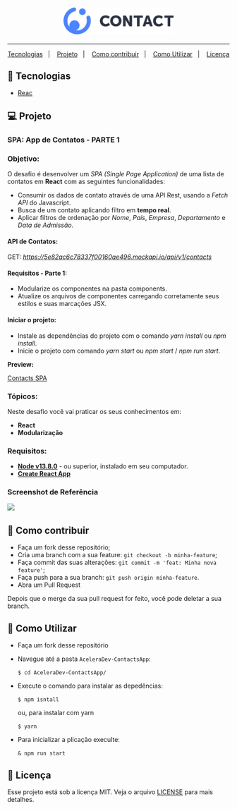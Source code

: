 <h3 align="center">
  <img src='https://raw.githubusercontent.com/J-Keven/AceleraDev-ContactsApp/a9f159d698a4f59582cd9714ad79a1e5c592f47c/src/assets/img/logo.svg' width='250'>
</h3>
<hr />
 <p align="center">
  <a href="#rocket-tecnologias">Tecnologias</a>&nbsp;&nbsp;&nbsp;|&nbsp;&nbsp;&nbsp;
  <a href="#projeto">Projeto</a>&nbsp;&nbsp;&nbsp;|&nbsp;&nbsp;&nbsp;
  <a href="#como-contribuir">Como contribuir</a>&nbsp;&nbsp;&nbsp;|&nbsp;&nbsp;&nbsp;
  <a href="#como-utilizar">Como Utilizar</a>&nbsp;&nbsp;&nbsp;|&nbsp;&nbsp;&nbsp;
  <a href="#memo-licença">Licença</a>

</p>

## :rocket: Tecnologias

- [Reac](https://reactjs.org/)

## 💻 Projeto

### SPA: App de Contatos - PARTE 1

### Objetivo:

O desafio é desenvolver um _SPA (Single Page Application)_ de uma lista de contatos em **React** com as seguintes funcionalidades:

- Consumir os dados de contato através de uma API Rest, usando a _Fetch API_ do Javascript.
- Busca de um contato aplicando filtro em **tempo real**.
- Aplicar filtros de ordenação por _Nome_, _País_, _Empresa_, _Departamento_ e _Data de Admissão_.

#### API de Contatos:

GET: _https://5e82ac6c78337f00160ae496.mockapi.io/api/v1/contacts_

#### Requisitos - Parte 1:

- Modularize os componentes na pasta components.
- Atualize os arquivos de componentes carregando corretamente seus estilos e suas marcações JSX.

#### Iniciar o projeto:

- Instale as dependências do projeto com o comando _yarn install_ ou _npm install_.
- Inicie o projeto com comando _yarn start_ ou _npm start_ / _npm run start_.

**Preview:**

[Contacts SPA](https://vimeo.com/414861574/cb0d443103)

### Tópicos:

Neste desafio você vai praticar os seus conhecimentos em:

- **React**
- **Modularização**

### Requisitos:

- **[Node v13.8.0](https://nodejs.org/en/)** - ou superior, instalado em seu computador.
- **[Create React App](https://github.com/facebook/create-react-app)**

### Screenshot de Referência

![](https://codenation-challenges.s3-us-west-1.amazonaws.com/react-14/screenshot.png)

## 🤔 Como contribuir

- Faça um fork desse repositório;
- Cria uma branch com a sua feature: `git checkout -b minha-feature`;
- Faça commit das suas alterações: `git commit -m 'feat: Minha nova feature'`;
- Faça push para a sua branch: `git push origin minha-feature`.
- Abra um Pull Request

Depois que o merge da sua pull request for feito, você pode deletar a sua branch.

## 🤔 Como Utilizar

- Faça um fork desse repositório

* Navegue até a pasta `AceleraDev-ContactsApp`:

      $ cd AceleraDev-ContactsApp/

* Execute o comando para instalar as depedências:

      $ npm isntall

  ou, para instalar com yarn

      $ yarn

* Para inicializar a plicação execulte:

      & npm run start

## :memo: Licença

Esse projeto está sob a licença MIT. Veja o arquivo [LICENSE](LICENSE.md) para mais detalhes.
